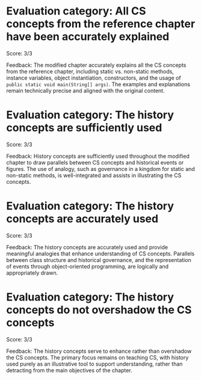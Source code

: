 # Evaluation category: All CS concepts from the reference chapter have been accurately explained

Score: 3/3

Feedback: The modified chapter accurately explains all the CS concepts from the reference chapter, including static vs. non-static methods, instance variables, object instantiation, constructors, and the usage of `public static void main(String[] args)`. The examples and explanations remain technically precise and aligned with the original content.

# Evaluation category: The history concepts are sufficiently used

Score: 3/3

Feedback: History concepts are sufficiently used throughout the modified chapter to draw parallels between CS concepts and historical events or figures. The use of analogy, such as governance in a kingdom for static and non-static methods, is well-integrated and assists in illustrating the CS concepts.

# Evaluation category: The history concepts are accurately used

Score: 3/3

Feedback: The history concepts are accurately used and provide meaningful analogies that enhance understanding of CS concepts. Parallels between class structure and historical governance, and the representation of events through object-oriented programming, are logically and appropriately drawn.

# Evaluation category: The history concepts do not overshadow the CS concepts

Score: 3/3

Feedback: The history concepts serve to enhance rather than overshadow the CS concepts. The primary focus remains on teaching CS, with history used purely as an illustrative tool to support understanding, rather than detracting from the main objectives of the chapter.

